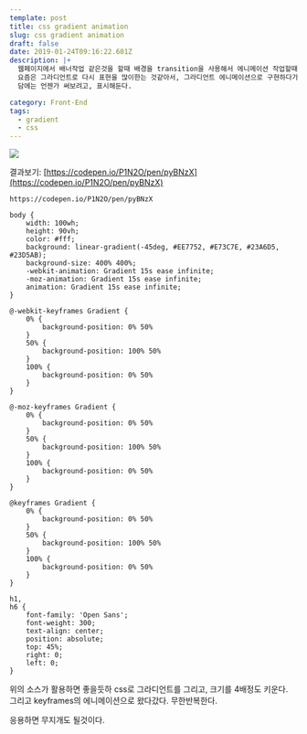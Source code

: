 ```yaml
---
template: post
title: css gradient animation
slug: css gradient animation
draft: false
date: 2019-01-24T09:16:22.601Z
description: |+
  웹페이지에서 배너작업 같은것을 할때 배경을 transition을 사용해서 에니메이션 작업할때
  요즘은 그라디언트로 다시 표현을 많이한는 것같아서, 그라디언트 에니메이션으로 구현하다가. google에서 찾아봤다.
  담에는 언젠가 써보려고, 표시해둔다.

category: Front-End
tags:
  - gradient
  - css
---
```

![](/media/99539d475be1574a13.png)

결과보기: [https://codepen.io/P1N2O/pen/pyBNzX](https://codepen.io/P1N2O/pen/pyBNzX)

```codepen
https://codepen.io/P1N2O/pen/pyBNzX
```

```
body {
    width: 100wh;
    height: 90vh;
    color: #fff;
    background: linear-gradient(-45deg, #EE7752, #E73C7E, #23A6D5, #23D5AB);
    background-size: 400% 400%;
    -webkit-animation: Gradient 15s ease infinite;
    -moz-animation: Gradient 15s ease infinite;
    animation: Gradient 15s ease infinite;
}

@-webkit-keyframes Gradient {
    0% {
        background-position: 0% 50%
    }
    50% {
        background-position: 100% 50%
    }
    100% {
        background-position: 0% 50%
    }
}

@-moz-keyframes Gradient {
    0% {
        background-position: 0% 50%
    }
    50% {
        background-position: 100% 50%
    }
    100% {
        background-position: 0% 50%
    }
}

@keyframes Gradient {
    0% {
        background-position: 0% 50%
    }
    50% {
        background-position: 100% 50%
    }
    100% {
        background-position: 0% 50%
    }
}

h1,
h6 {
    font-family: 'Open Sans';
    font-weight: 300;
    text-align: center;
    position: absolute;
    top: 45%;
    right: 0;
    left: 0;
}
```

위의 소스가 활용하면 좋을듯하
css로 그라디언트를 그리고, 크기를 4배정도 키운다. 그리고 keyframes의 에니메이션으로 왔다갔다. 무한반복한다.

응용하면 무지개도 될것이다.
